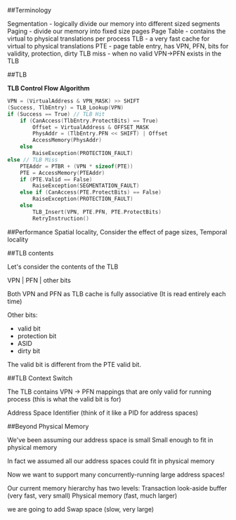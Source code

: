 ##Terminology

Segmentation - logically divide our memory into different sized segments
Paging - divide our memory into fixed size pages
Page Table - contains the virtual to physical translations per process
TLB - a very fast cache for virtual to physical translations
PTE - page table entry, has VPN, PFN, bits for validity, protection, dirty
TLB miss - when no valid VPN->PFN exists in the TLB

##TLB  

__TLB Control Flow Algorithm__  

```c  
VPN = (VirtualAddress & VPN_MASK) >> SHIFT  
(Success, TlbEntry) = TLB_Lookup(VPN)  
if (Success == True) // TLB Hit  
    if (CanAccess(TlbEntry.ProtectBits) == True)  
        Offset = VirtualAddress & OFFSET_MASK  
        PhysAddr = (TlbEntry.PFN << SHIFT) | Offset  
        AccessMemory(PhysAddr)  
    else  
        RaiseException(PROTECTION_FAULT)  
else // TLB Miss  
    PTEAddr = PTBR + (VPN * sizeof(PTE))  
    PTE = AccessMemory(PTEAddr)  
    if (PTE.Valid == False)  
        RaiseException(SEGMENTATION_FAULT)  
    else if (CanAccess(PTE.ProtectBits) == False)  
        RaiseException(PROTECTION_FAULT)  
    else  
        TLB_Insert(VPN, PTE.PFN, PTE.ProtectBits)  
        RetryInstruction()  
```  

##Performance
Spatial locality, Consider the effect of page sizes, Temporal locality



##TLB contents

Let's consider the contents of the TLB

VPN  |  PFN  |  other bits

Both VPN and PFN as TLB cache is fully associative
(It is read entirely each time)

Other bits:
- valid bit
- protection bit
- ASID
- dirty bit

The valid bit is different from the PTE valid bit.


##TLB Context Switch

The TLB contains VPN -> PFN mappings that are only valid for running process
(this is what the valid bit is for)

Address Space Identifier
(think of it like a PID for address spaces)


##Beyond Physical Memory

We've been assuming our address space is small
Small enough to fit in physical memory

In fact we assumed all our address spaces could fit in physical memory

Now we want to support many concurrently-running large address spaces!

Our current memory hierarchy has two levels:
Transaction look-aside buffer (very fast, very small)
Physical memory (fast, much larger)

we are going to add
Swap space (slow, very large)

